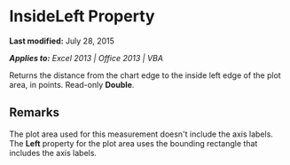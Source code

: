 
# InsideLeft Property

 **Last modified:** July 28, 2015

 _**Applies to:** Excel 2013 | Office 2013 | VBA_

Returns the distance from the chart edge to the inside left edge of the plot area, in points. Read-only  **Double**.


## Remarks

The plot area used for this measurement doesn't include the axis labels. The  **Left** property for the plot area uses the bounding rectangle that includes the axis labels.

